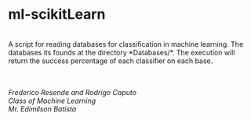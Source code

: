 # ml-scikitLearn

<br>
A script for reading databases for classification in machine learning. The databases its founds at the directory *Databases/*. The execution will return the success percentage of each classifier on each base.

<br><br>
*Frederico Resende and Rodrigo Caputo*<br/>
*Class of Machine Learning*<br/>
*Mr. Edimilson Batista*

